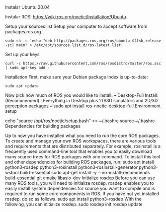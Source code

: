 Instalar Ubuntu 20.04

Instalar ROS:
https://wiki.ros.org/noetic/Installation/Ubuntu

Setup your sources.list
Setup your computer to accept software from packages.ros.org. 

    sudo sh -c 'echo "deb http://packages.ros.org/ros/ubuntu $(lsb_release -sc) main" > /etc/apt/sources.list.d/ros-latest.list'

Set up your keys

    curl -s https://raw.githubusercontent.com/ros/rosdistro/master/ros.asc | sudo apt-key add -
      
Installation
First, make sure your Debian package index is up-to-date: 

    sudo apt update
    
Now pick how much of ROS you would like to install. 
    • Desktop-Full Install: (Recommended) : Everything in Desktop plus 2D/3D simulators and 2D/3D perception packages 
        ◦ sudo apt install ros-noetic-desktop-full
Environment setup

echo "source /opt/ros/noetic/setup.bash" >> ~/.bashrc
source ~/.bashrc
Dependencies for building packages

Up to now you have installed what you need to run the core ROS packages. To create and manage your own ROS workspaces, there are various tools and requirements that are distributed separately. For example, rosinstall is a frequently used command-line tool that enables you to easily download many source trees for ROS packages with one command. 
To install this tool and other dependencies for building ROS packages, run: 
sudo apt install python3-rosdep python3-rosinstall python3-rosinstall-generator python3-wstool build-essential
sudo apt-get install -y --no-install-recommends build-essential git cmake libasio-dev
Initialize rosdep
Before you can use many ROS tools, you will need to initialize rosdep. rosdep enables you to easily install system dependencies for source you want to compile and is required to run some core components in ROS. If you have not yet installed rosdep, do so as follows. 
sudo apt install python3-rosdep
With the following, you can initialize rosdep. 
sudo rosdep init
rosdep update
